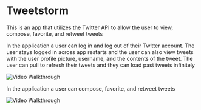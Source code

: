 # Tweetstorm

This is an app that utilizes the Twitter API to allow the user to view, compose, favorite, and retweet tweets

In the application a user can log in and log out of their Twitter account. The user stays logged in across app restarts and the user can also view tweets with the user profile picture, username, and the contents of the tweet. The user can pull to refresh their tweets and they can load past tweets infinitely 

<img src='http://i.imgur.com/link/to/your/gif/file.gif' title='Video Walkthrough' width='' alt='Video Walkthrough' />

In the application a user can compose, favorite, and retweet tweets

<img src= 'http://g.recordit.co/iT0ETPajOa.gif' title='Video Walkthrough' width='' alt='Video Walkthrough' />



